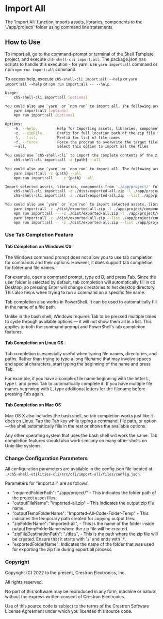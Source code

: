# Import All

The 'Import All' function imports assets, libraries, components to the './app/project/' folder using command line statements.

## How to Use

To import all, go to the command-prompt or terminal of the Shell Template project, and execute `ch5-shell-cli import:all`.
The package.json has scripts to handle this execution - for yarn, use `yarn import:all` command or npm  `npm run import:all` command.

To access help, execute `ch5-shell-cli import:all --help` or `yarn import:all --help` or `npm run import:all -- --help`.

```bash
Usage:
    ch5-shell-cli import:all [options]
    
You could also use `yarn` or `npm run` to import all. The following are the commands:
    yarn import:all [options]
    npm run import:all [options]

Options:
    -h, --help,         Help for Importing assets, libraries, components from the './app/project/' folder
    -z, --zipFile,      Prefix for full location path of the zip file to be imported
    -l, --list,         Prefix for list of file names
    -f, --force         Force the program to overwrite the target files with the source files and avoid any confirmation
    --all,              Select this option to import all the files

You could use `ch5-shell-cli` to import the complete contents of the zip file to './app/project/' folder.
    ch5-shell-cli import:all -z {path} --all
    
You could also use `yarn` or `npm run` to import all. The following are the commands:
    yarn import:all -z {path} --all
    npm run import:all -- -z {path} --all

Import selected assets, libraries, components from './app/project/' folder. In this case, the filenames are mandatory in the command prompt. The filename must follow the complete path starting from './app/project/....'. Only filenames can be provided here (no folder paths). Multiple filenames can be provided in the command prompt. To achieve this, use the following commands
    ch5-shell-cli import:all -z ./dist/exported-all.zip -l ./app/project/components/pages/page1/page1.html ./app/project/assets/scss/_variables.scss
    ch5-shell-cli import:all -z ./dist/exported-all.zip --list ./app/project/components/pages/page1/page1.html ./app/project/assets/scss/_variables.scss

You could also use `yarn` or `npm run` to import selected assets, libraries, components from './app/project/' folder. The following are the commands:
    yarn import:all -z ./dist/exported-all.zip -l ./app/project/components/pages/page1/page1.html ./app/project/assets/scss/_variables.scss
    npm run import:all -- -z ./dist/exported-all.zip -l ./app/project/components/pages/page1/page1.html ./app/project/assets/scss/_variables.scss
    yarn import:all -z ./dist/exported-all.zip --list ./app/project/components/pages/page1/page1.html ./app/project/assets/scss/_variables.scss
    npm run import:all -- -z ./dist/exported-all.zip --list ./app/project/components/pages/page1/page1.html ./app/project/assets/scss/_variables.scss
```

### Use Tab Completion Feature

#### Tab Completion on Windows OS

The Windows command prompt does not allow you to use tab completion for commands and their options. However, it does support tab completion for folder and file names.

For example, open a command prompt, type cd D, and press Tab.  Since the user folder is selected by default, tab completion will automatically fill in cd Desktop, so pressing Enter will change directories to het desktop directory. This also helps when trying to run a command on a specific file name.

Tab completion also works in PowerShell. It can be used to automatically fill in the name of a file path.

Unlike in the bash shell, Windows requires Tab to be pressed multiple times to cycle through available options — it will not show them all in a list. This applies to both the command prompt and PowerShell’s tab completion features.

#### Tab Completion on Linux OS

Tab completion is especially useful when typing file names, directories, and paths. Rather than trying to type a long filename that may involve spaces and special characters, start typing the beginning of the name and press Tab.

For example, if you have a complex file name beginning with the letter L, type L and press Tab to automatically complete it. If you have multiple file names beginning with L, type additional letters for the filename before pressing Tab again.

#### Tab Completion on Mac OS

Mac OS X also includes the bash shell, so tab completion works just like it does on Linux. Tap the Tab key while typing a command, file path, or option—the shell automatically fills in the rest or shows the available options.

Any other operating system that uses the bash shell will work the same. Tab completion features should also work similarly on many other shells on Unix-like systems.

### Change Configuration Parameters

All configuration parameters are available in the config.json file located at `./ch5-shell-utilities-cli/src/cli/import-all/files/config.json`.

Parameters for "import:all" are as follows:

- "requiredFolderPath": "./app/project/" - This indicates the folder path of the project asset files.
- "outputFileName": "imported-all.zip" - This indicates the output zip file name.
- "outputTempFolderName": "Imported-All-Code-Folder-Temp" - This indicates the temporary path created for copying output files.
- "zipFolderName": "imported-all", - This is the name of the folder inside outputTempFolderName where the zip file will be created.
- "zipFileDestinationPath": "./dist/", - This is the path where the zip file will be created. Ensure that it starts with './' and ends with '/'.
- "exportedFolderName": Indicates the name of the folder that was used for exporting the zip file during export:all process.

### Copyright

Copyright (C) 2022 to the present, Crestron Electronics, Inc.

All rights reserved.

No part of this software may be reproduced in any form, machine
or natural, without the express written consent of Crestron Electronics.

Use of this source code is subject to the terms of the Crestron Software License Agreement
under which you licensed this source code.